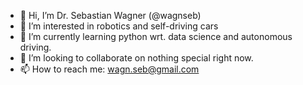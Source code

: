 - 👋 Hi, I’m Dr. Sebastian Wagner (@wagnseb)
- 👀 I’m interested in robotics and self-driving cars
- 🌱 I’m currently learning python wrt. data science and autonomous driving.
- 💞️ I’m looking to collaborate on nothing special right now.
- 📫 How to reach me: wagn.seb@gmail.com

<!---
wagnseb/wagnseb is a ✨ special ✨ repository because its `README.md` (this file) appears on your GitHub profile.
You can click the Preview link to take a look at your changes.
--->
